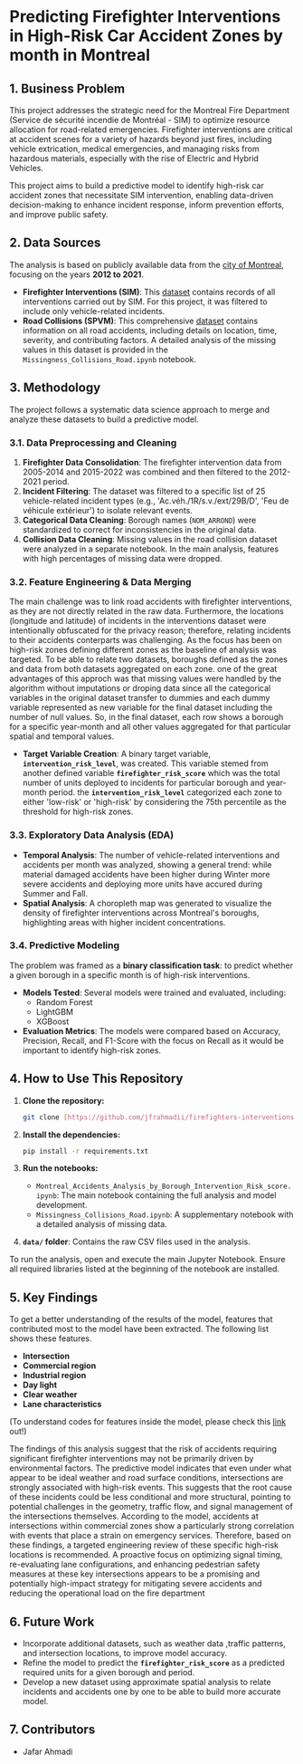 # Predicting Firefighter Interventions in High-Risk Car Accident Zones by month in Montreal

## 1. Business Problem

This project addresses the strategic need for the Montreal Fire Department (Service de sécurité incendie de Montréal - SIM) to optimize resource allocation for road-related emergencies. Firefighter interventions are critical at accident scenes for a variety of hazards beyond just fires, including vehicle extrication, medical emergencies, and managing risks from hazardous materials, especially with the rise of Electric and Hybrid Vehicles.

This project aims to build a predictive model to identify high-risk car accident zones that necessitate SIM intervention, enabling data-driven decision-making to enhance incident response, inform prevention efforts, and improve public safety.

## 2. Data Sources

The analysis is based on publicly available data from the [city of Montreal](https://donnees.montreal.ca/), focusing on the years **2012 to 2021**.

* **Firefighter Interventions (SIM)**: This [dataset](https://donnees.montreal.ca/dataset/interventions-service-securite-incendie-montreal) contains records of all interventions carried out by SIM. For this project, it was filtered to include only vehicle-related incidents. 
* **Road Collisions (SPVM)**: This comprehensive [dataset](https://donnees.montreal.ca/dataset/collisions-routieres) contains information on all road accidents, including details on location, time, severity, and contributing factors. A detailed analysis of the missing values in this dataset is provided in the `Missingness_Collisions_Road.ipynb` notebook.

## 3. Methodology

The project follows a systematic data science approach to merge and analyze these datasets to build a predictive model.

### 3.1. Data Preprocessing and Cleaning

1.  **Firefighter Data Consolidation**: The firefighter intervention data from 2005-2014 and 2015-2022 was combined and then filtered to the 2012-2021 period.
2.  **Incident Filtering**: The dataset was filtered to a specific list of 25 vehicle-related incident types (e.g., 'Ac.véh./1R/s.v./ext/29B/D', 'Feu de véhicule extérieur') to isolate relevant events.
3.  **Categorical Data Cleaning**: Borough names (`NOM_ARROND`) were standardized to correct for inconsistencies in the original data.
4.  **Collision Data Cleaning**: Missing values in the road collision dataset were analyzed in a separate notebook. In the main analysis, features with high percentages of missing data were dropped.

### 3.2. Feature Engineering & Data Merging

The main challenge was to link road accidents with firefighter interventions, as they are not directly related in the raw data. Furthermore, the locations (longitude and latitude) of incidents in the interventions dataset were intentionally obfuscated for the privacy reason; therefore, relating incidents to their accidents conterparts was challenging. As the focus has been on high-risk zones defining different zones as the baseline of analysis was targeted. To be able to relate two datasets, boroughs defined as the zones and data from both datasets aggregated on each zone. one of the great advantages of this approch was that missing values were handled by the algorithm without imputations or droping data since all the categorical variables in the original dataset transfer to dummies and each dummy variable represented as new variable for the final dataset including the number of null values. So, in the final dataset, each row shows a borough for a specific year-month and all other values aggregated for that particular spatial and temporal values. 

* **Target Variable Creation**: A binary target variable, **`intervention_risk_level`**, was created. This variable stemed from another defined variable **`firefighter_risk_score`** which was the total number of units deployed to incidents for particular borough and year-month period. the **`intervention_risk_level`** categorized each zone to either 'low-risk' or 'high-risk' by considering the 75th percentile as the threshold for high-risk zones.

### 3.3. Exploratory Data Analysis (EDA)

* **Temporal Analysis**: The number of vehicle-related interventions and accidents per month was analyzed, showing a general trend: while material damaged accidents have been higher during Winter more severe accidents and
deploying more units have accured during Summer and Fall.
* **Spatial Analysis**: A choropleth map was generated to visualize the density of firefighter interventions across Montreal's boroughs, highlighting areas with higher incident concentrations.

### 3.4. Predictive Modeling

The problem was framed as a **binary classification task**: to predict whether a given borough in a specific month is of high-risk interventions.

* **Models Tested**: Several models were trained and evaluated, including:
    * Random Forest
    * LightGBM
    * XGBoost
* **Evaluation Metrics**: The models were compared based on Accuracy, Precision, Recall, and F1-Score with the focus on Recall as it would be important to identify high-risk zones.

## 4. How to Use This Repository


1.  **Clone the repository:**
    ```bash
    git clone [https://github.com/jfrahmadii/firefighters-interventions.git](https://github.com/jfrahmadii/firefighters-interventions.git)
    ```
2.  **Install the dependencies:**
    ```bash
    pip install -r requirements.txt
    ```
3.  **Run the notebooks:**
    * `Montreal_Accidents_Analysis_by_Borough_Intervention_Risk_score.ipynb`: The main notebook containing the full analysis and model development.
    * `Missingness_Collisions_Road.ipynb`: A supplementary notebook with a detailed analysis of missing data.
  
4.  **`data/` folder**: Contains the raw CSV files used in the analysis.

To run the analysis, open and execute the main Jupyter Notebook. Ensure all required libraries listed at the beginning of the notebook are installed.

## 5. Key Findings

To get a better understanding of the results of the model, features that contributed most to the model have been extracted. The following list shows these features.
* **Intersection**
* **Commercial region**
* **Industrial region**
* **Day light**
* **Clear weather**
* **Lane characteristics**

(To understand codes for features inside the model, please check this [link](https://donnees.montreal.ca/dataset/cd722e22-376b-4b89-9bc2-7c7ab317ef6b/resource/f69c656e-9c0c-4763-bb5b-33e5ca46713c/download/rapports-accident-documentation.pdf) out!)

The findings of this analysis suggest that the risk of accidents requiring significant firefighter interventions may not be primarily driven by environmental factors. The predictive model indicates that even under what appear to be ideal weather and road surface conditions, intersections are strongly associated with high-risk events. This suggests that the root cause of these incidents could be less conditional and more structural, pointing to potential challenges in the geometry, traffic flow, and signal management of the intersections themselves. According to the model, accidents at intersections within commercial zones show a particularly strong correlation with events that place a strain on emergency services. Therefore, based on these findings, a targeted engineering review of these specific high-risk locations is recommended. A proactive focus on optimizing signal timing, re-evaluating lane configurations, and enhancing pedestrian safety measures at these key intersections appears to be a promising and potentially high-impact strategy for mitigating severe accidents and reducing the operational load on the fire department

## 6. Future Work

* Incorporate additional datasets, such as weather data ,traffic patterns, and intersection locations, to improve model accuracy.
* Refine the model to predict the **`firefighter_risk_score`** as a predicted required units for a given borough and period.
* Develop a new dataset using approximate spatial analysis to relate incidents and accidents one by one to be able to build more accurate model.


## 7. Contributors


* Jafar Ahmadi 

